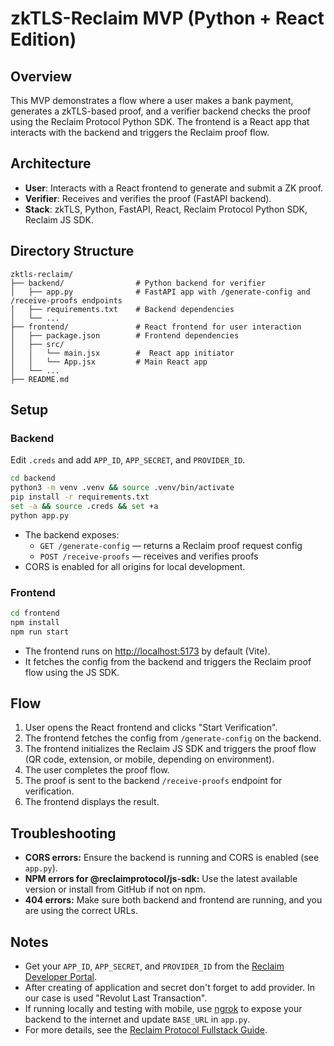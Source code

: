 # zkTLS-Reclaim MVP (Python + React Edition)

## Overview
This MVP demonstrates a flow where a user makes a bank payment, generates a zkTLS-based proof, and a verifier backend checks the proof using the Reclaim Protocol Python SDK. The frontend is a React app that interacts with the backend and triggers the Reclaim proof flow.

## Architecture
- **User**: Interacts with a React frontend to generate and submit a ZK proof.
- **Verifier**: Receives and verifies the proof (FastAPI backend).
- **Stack**: zkTLS, Python, FastAPI, React, Reclaim Protocol Python SDK, Reclaim JS SDK.

## Directory Structure
```
zktls-reclaim/
├── backend/                # Python backend for verifier
│   ├── app.py              # FastAPI app with /generate-config and /receive-proofs endpoints
│   ├── requirements.txt    # Backend dependencies
│   └── ...
├── frontend/               # React frontend for user interaction
│   ├── package.json        # Frontend dependencies
│   ├── src/
│   │   └── main.jsx        #  React app initiator
│   │   └── App.jsx         # Main React app
│   └── ...
├── README.md
```

## Setup

### Backend
Edit `.creds` and add `APP_ID`, `APP_SECRET`, and `PROVIDER_ID`.
```bash
cd backend
python3 -m venv .venv && source .venv/bin/activate
pip install -r requirements.txt
set -a && source .creds && set +a
python app.py
```
- The backend exposes:
  - `GET /generate-config` — returns a Reclaim proof request config
  - `POST /receive-proofs` — receives and verifies proofs
- CORS is enabled for all origins for local development.

### Frontend
```bash
cd frontend
npm install
npm run start
```
- The frontend runs on [http://localhost:5173](http://localhost:5173) by default (Vite).
- It fetches the config from the backend and triggers the Reclaim proof flow using the JS SDK.

## Flow
1. User opens the React frontend and clicks "Start Verification".
2. The frontend fetches the config from `/generate-config` on the backend.
3. The frontend initializes the Reclaim JS SDK and triggers the proof flow (QR code, extension, or mobile, depending on environment).
4. The user completes the proof flow.
5. The proof is sent to the backend `/receive-proofs` endpoint for verification.
6. The frontend displays the result.

## Troubleshooting
- **CORS errors:** Ensure the backend is running and CORS is enabled (see `app.py`).
- **NPM errors for @reclaimprotocol/js-sdk:** Use the latest available version or install from GitHub if not on npm.
- **404 errors:** Make sure both backend and frontend are running, and you are using the correct URLs.

## Notes
- Get your `APP_ID`, `APP_SECRET`, and `PROVIDER_ID` from the [Reclaim Developer Portal](https://dev.reclaimprotocol.org/my-applications).
- After creating of application and secret don't forget to add provider. In our case is used "Revolut Last Transaction".
- If running locally and testing with mobile, use [ngrok](https://ngrok.com/) to expose your backend to the internet and update `BASE_URL` in `app.py`.
- For more details, see the [Reclaim Protocol Fullstack Guide](https://docs.reclaimprotocol.org/web/frontend/fullstack).
